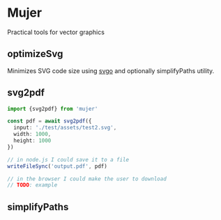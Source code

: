 # Mujer

Practical tools for vector graphics

## optimizeSvg

Minimizes SVG code size using [svgo](TODO) and optionally simplifyPaths utility.

## svg2pdf  

```ts
import {svg2pdf} from 'mujer'

const pdf = await svg2pdf({
  input: './test/assets/test2.svg', 
  width: 1000, 
  height: 1000
})

// in node.js I could save it to a file
writeFileSync('output.pdf', pdf)

// in the browser I could make the user to download
// TODO: example
```

## simplifyPaths

```
```